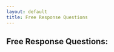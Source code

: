 ```yaml
---
layout: default
title: Free Response Questions
---
```

## Free Response Questions:
<!--
+ 2010 Free Response PDF file(56KB): [ap2010FRQ_CompSciA_Cookie_Trail.pdf](/apcompsci3/assets/ap2010FRQ_CompSciA_Cookie_Trail.pdf)
+ 2010 Trail BlueJ Project ZIP file(4KB): [2010frqTrail.zip](/apcompsci3/assets/2010frqTrail.pdf)
+ 2010 Cookie BlueJ Project ZIP file(4KB): [2010frqCookie.zip](/apcompsci3/assets/2010frqCookie.pdf)

---

+ 2011 Free Response PDF file(298KB): [ap2011FRQ_CompSciA_Sound_Fuel_Cipher.pdf](/apcompsci3/assets/ap2011FRQ_CompSciA_Sound_Fuel_Cipher.pdf)
+ 2011 Sound BlueJ Project ZIP file(4KB): [2011frqSound.zip](/apcompsci3/assets/2011frqSound.pdf)
-->
